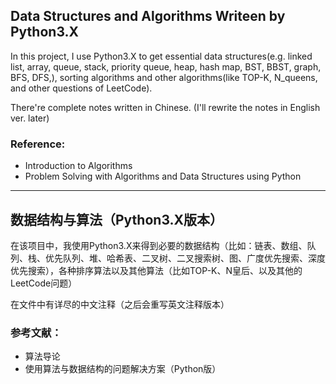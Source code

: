 ## Data Structures and Algorithms Writeen by Python3.X

In this project, I use Python3.X to get essential data structures(e.g. linked list, array, queue, stack, priority queue, heap, hash map, BST, BBST, graph, BFS, DFS,), sorting algorithms and other algorithms(like TOP-K, N_queens, and other questions of LeetCode).

There're complete notes written in Chinese. (I'll rewrite the notes in English ver. later)

### Reference:

* Introduction to Algorithms
* Problem Solving with Algorithms and Data Structures using Python

------



## 数据结构与算法（Python3.X版本）

在该项目中，我使用Python3.X来得到必要的数据结构（比如：链表、数组、队列、栈、优先队列、堆、哈希表、二叉树、二叉搜索树、图、广度优先搜索、深度优先搜索），各种排序算法以及其他算法（比如TOP-K、N皇后、以及其他的LeetCode问题）

在文件中有详尽的中文注释（之后会重写英文注释版本）

### 参考文献：

* 算法导论
* 使用算法与数据结构的问题解决方案（Python版）

